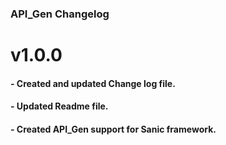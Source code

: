 ### API_Gen Changelog  

# v1.0.0  
#### - Created and updated Change log file.
#### - Updated Readme file.

#### - Created API_Gen support for Sanic framework.